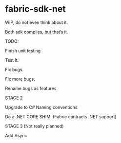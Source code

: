 # fabric-sdk-net

WIP, do not even think about it.

Both sdk compiles, but that’s it.


TODO:

Finish unit testing

Test it.

Fix bugs.

Fix more bugs.

Rename bugs as features.


STAGE 2

Upgrade to C# Naming conventions.

Do a .NET CORE SHIM. (Fabric contracts .NET support)


STAGE 3 (Not really planned)

Add Async
